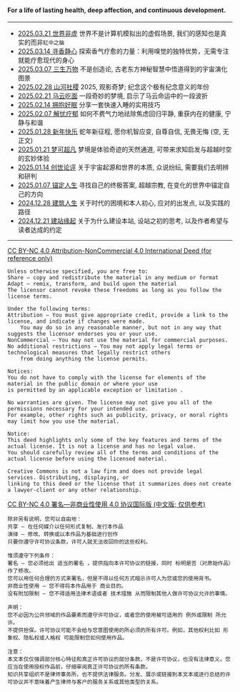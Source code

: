 #### For a life of lasting health, deep affection, and continuous development.

---

- [2025.03.21 世界非虚](https://github.com/WayneMurphy/WayneMurphy.github.io/blob/main/blog/2025_0307-nonfiction.md) 世界不是计算机模拟出的虚假场景, 我们的感知也是真实的而非`缸中之脑`
- [2025.03.14 寻香静心](https://github.com/WayneMurphy/WayneMurphy.github.io/blob/main/blog/2025_0303-incense.md) 探索香气疗愈的力量：利用嗅觉的独特优势，无需专注就能疗愈现代的身心
- [2025.03.07 三生万物](https://github.com/WayneMurphy/WayneMurphy.github.io/blob/main/blog/2025_0220-autopoietic.md) 不是创造论, 古老东方神秘智慧中悟道得到的宇宙演化图景
- [2025.02.28 山河社稷](https://github.com/WayneMurphy/WayneMurphy.github.io/blob/main/blog/2025_0218-2025.md) 2025, 观影奇梦; 纪念这个极有纪念意义的年份
- [2025.02.21 马云吃面](https://github.com/WayneMurphy/WayneMurphy.github.io/blob/main/blog/2025_0215-jackma.md) 一段奇妙的梦境, 启示了马云命运中的一段波折
- [2025.02.14 拥抱好眠](https://github.com/WayneMurphy/WayneMurphy.github.io/blob/main/blog/2025_0210-hypnotic.md) 分享一套快速入睡的实用技巧
- [2025.02.07 解忧疗郁](https://github.com/WayneMurphy/WayneMurphy.github.io/blob/main/blog/2025_0205-healing.md) 如何不费气力地祛除焦虑回归平静, 重获内在的健康, 宁静与和谐
- [2025.01.28 新年快乐](https://github.com/WayneMurphy/WayneMurphy.github.io/blob/main/blog/2025_0128-snake.md) 蛇年新征程, 愿你机智应变, 自尊自信, 无畏无悔 (空, 无正文)
- [2025.01.21 梦可超凡](https://github.com/WayneMurphy/WayneMurphy.github.io/blob/main/blog/2025_0121-dream.md) 梦境是体验奇迹的天然通道, 可带来求知启发与超越时空的玄妙体验
- [2025.01.14 创世论评](https://github.com/WayneMurphy/WayneMurphy.github.io/blob/main/blog/2025_0112-metaevaluation.md) 关于宇宙起源和世界的本质, 众说纷纭, 需要我们去明辨和研判
- [2025.01.07 锚定人生](https://github.com/WayneMurphy/WayneMurphy.github.io/blob/main/blog/2025_0106-anchoring.md) 寻找自己的终极答案, 超越宗教, 在变化的世界中锚定自己的方向
- [2024.12.28 建筑人生](https://github.com/WayneMurphy/WayneMurphy.github.io/blob/main/blog/2024_1231-intention.md) 关于时代的困境和本人初心, 应对的出发点, 以及实践的路径
- [2024.12.21 建站缘起](https://github.com/WayneMurphy/WayneMurphy.github.io/blob/main/blog/2024_1221-origin.md) 关于为什么建设本站, 设站之初的思考, 以及作者希望与读者达成的约定

---

[CC BY-NC 4.0 Attribution-NonCommercial 4.0 International Deed (for reference only)](https://creativecommons.org/licenses/by-nc/4.0/)
```
Unless otherwise specified, you are free to:
Share — copy and redistribute the material in any medium or format
Adapt — remix, transform, and build upon the material
The licensor cannot revoke these freedoms as long as you follow the license terms.

Under the following terms:
Attribution — You must give appropriate credit, provide a link to the license, and indicate if changes were made.
    You may do so in any reasonable manner, but not in any way that suggests the licensor endorses you or your use.
NonCommercial — You may not use the material for commercial purposes.
No additional restrictions — You may not apply legal terms or technological measures that legally restrict others
    from doing anything the license permits.

Notices:
You do not have to comply with the license for elements of the material in the public domain or where your use
is permitted by an applicable exception or limitation .

No warranties are given. The license may not give you all of the permissions necessary for your intended use.
For example, other rights such as publicity, privacy, or moral rights may limit how you use the material.

Notice:
This deed highlights only some of the key features and terms of the actual license. It is not a license and has no legal value.
You should carefully review all of the terms and conditions of the actual license before using the licensed material.

Creative Commons is not a law firm and does not provide legal services. Distributing, displaying, or
linking to this deed or the license that it summarizes does not create a lawyer-client or any other relationship.
```

[CC BY-NC 4.0 署名—非商业性使用 4.0 协议国际版 (中文版; 仅供参考)](https://creativecommons.org/licenses/by-nc/4.0/deed.zh-hans)
```
除非另有说明，您可以自由地：
共享 — 在任何媒介以任何形式复制、发行本作品
演绎 — 修改、转换或以本作品为基础进行创作
只要你遵守许可协议条款，许可人就无法收回你的这些权利。

惟须遵守下列条件：
署名 — 您必须给出 适当的署名 ，提供指向本许可协议的链接，同时 标明是否（对原始作品）作了修改。
您可以用任何合理的方式来署名，但是不得以任何方式暗示许可人为您或您的使用背书。
非商业性使用 — 您不得将本作品用于 商业目的。
没有附加限制 — 您不得适用法律术语或者 技术措施 从而限制其他人做许可协议允许的事情。

声明：
您不必因为公共领域的作品要素而遵守许可协议，或者您的使用被可适用的 例外或限制 所允许。
不提供担保。许可协议可能不会给与您意图使用的所必须的所有许可。例如，其他权利比如 形象权、隐私权或人格权 可能限制您如何使用作品。

注意：
本文本仅仅强调部分核心特征和真正许可协议的部分条款，不是许可协议，也没有法律意义。您应当在使用授权作品前，仔细审阅真正许可协议的所有条款。
知识共享组织不是律师事务所，也不提供法律服务。分发、展示或链接到本文本或进行总结的许可协议并不意味着产生律师与客户的服务关系或其他类型的关系。
```
